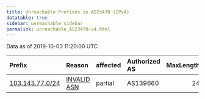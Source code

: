 ```yaml
---
title: Unreachable Prefixes in AS23470 (IPv4)
datatable: true
sidebar: unreachable_sidebar
permalink: unreachable_AS23470-v4.html
---
```


Data as of 2019-10-03 11:20:00 UTC


<div class="datatable-begin"></div>

| Prefix                                                   | Reason                                                                                                 | affected   | Authorized AS   |   MaxLength | Anchor                                       |   unreachable /24s |
|:---------------------------------------------------------|:-------------------------------------------------------------------------------------------------------|:-----------|:----------------|------------:|:---------------------------------------------|-------------------:|
| [103.143.77.0/24](https://stat.ripe.net/103.143.77.0/24) | [INVALID ASN](https://rpki-validator.ripe.net/announcement-preview?asn=AS23470&prefix=103.143.77.0/24) | partial    | AS139660        |          24 | [APNIC](unreachable_APNIC_RPKI_Root-v4.html) |                  1 |

<div class="datatable-end"></div>